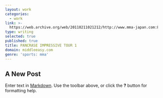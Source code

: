 ```yaml
---
layout: work
categories:
  - work
link: >-
  https://web.archive.org/web/20110211021212/http://www.mma-japan.com:80/index.php?option=com_content&view=article&id=368:pancrase-impressive-tour-1&catid=53:pancrase&Itemid=99
type: writing
selected: true
published: true
title: PANCRASE IMPRESSIVE TOUR 1
domain: middleeasy.com
genre: 'sports: mma'
---
```

## A New Post

Enter text in [Markdown](http://daringfireball.net/projects/markdown/). Use the toolbar above, or click the **?** button for formatting help.

